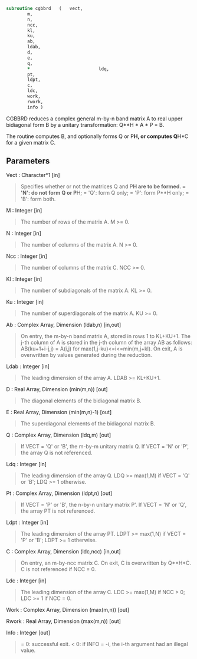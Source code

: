 ```fortran
subroutine cgbbrd	(	vect,
		m,
		n,
		ncc,
		kl,
		ku,
		ab,
		ldab,
		d,
		e,
		q,
		*                          ldq,
		pt,
		ldpt,
		c,
		ldc,
		work,
		rwork,
		info )
```

 CGBBRD reduces a complex general m-by-n band matrix A to real upper
 bidiagonal form B by a unitary transformation: Q**H * A * P = B.

 The routine computes B, and optionally forms Q or P**H, or computes
 Q**H*C for a given matrix C.

## Parameters
Vect : Character*1 [in]
> Specifies whether or not the matrices Q and P**H are to be
> formed.
> = 'N': do not form Q or P**H;
> = 'Q': form Q only;
> = 'P': form P**H only;
> = 'B': form both.

M : Integer [in]
> The number of rows of the matrix A.  M >= 0.

N : Integer [in]
> The number of columns of the matrix A.  N >= 0.

Ncc : Integer [in]
> The number of columns of the matrix C.  NCC >= 0.

Kl : Integer [in]
> The number of subdiagonals of the matrix A. KL >= 0.

Ku : Integer [in]
> The number of superdiagonals of the matrix A. KU >= 0.

Ab : Complex Array, Dimension (ldab,n) [in,out]
> On entry, the m-by-n band matrix A, stored in rows 1 to
> KL+KU+1. The j-th column of A is stored in the j-th column of
> the array AB as follows:
> AB(ku+1+i-j,j) = A(i,j) for max(1,j-ku)<=i<=min(m,j+kl).
> On exit, A is overwritten by values generated during the
> reduction.

Ldab : Integer [in]
> The leading dimension of the array A. LDAB >= KL+KU+1.

D : Real Array, Dimension (min(m,n)) [out]
> The diagonal elements of the bidiagonal matrix B.

E : Real Array, Dimension (min(m,n)-1) [out]
> The superdiagonal elements of the bidiagonal matrix B.

Q : Complex Array, Dimension (ldq,m) [out]
> If VECT = 'Q' or 'B', the m-by-m unitary matrix Q.
> If VECT = 'N' or 'P', the array Q is not referenced.

Ldq : Integer [in]
> The leading dimension of the array Q.
> LDQ >= max(1,M) if VECT = 'Q' or 'B'; LDQ >= 1 otherwise.

Pt : Complex Array, Dimension (ldpt,n) [out]
> If VECT = 'P' or 'B', the n-by-n unitary matrix P'.
> If VECT = 'N' or 'Q', the array PT is not referenced.

Ldpt : Integer [in]
> The leading dimension of the array PT.
> LDPT >= max(1,N) if VECT = 'P' or 'B'; LDPT >= 1 otherwise.

C : Complex Array, Dimension (ldc,ncc) [in,out]
> On entry, an m-by-ncc matrix C.
> On exit, C is overwritten by Q**H*C.
> C is not referenced if NCC = 0.

Ldc : Integer [in]
> The leading dimension of the array C.
> LDC >= max(1,M) if NCC > 0; LDC >= 1 if NCC = 0.

Work : Complex Array, Dimension (max(m,n)) [out]

Rwork : Real Array, Dimension (max(m,n)) [out]

Info : Integer [out]
> = 0:  successful exit.
> < 0:  if INFO = -i, the i-th argument had an illegal value.

